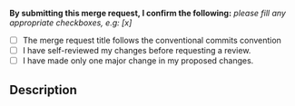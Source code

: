 **By submitting this merge request, I confirm the following:** _please fill any appropriate checkboxes, e.g: [x]_

* [ ] The merge request title follows the conventional commits convention
* [ ] I have self-reviewed my changes before requesting a review.
* [ ] I have made only one major change in my proposed changes.

## Description

<!--
    Describe what behaviour is changed by this MR.
    Optionally, describe any additional context as to why you are making these changes
    (if it is not clear from any corresponding issue).
-->

<!--
    Reference the corresponding (Jira) issue here.
    If this merge request addresses the corresponding ticket, you can use "Closes <issue>" to convey this.
    If it relates to an issue but does not close it, use "See <issue>" instead.
-->
